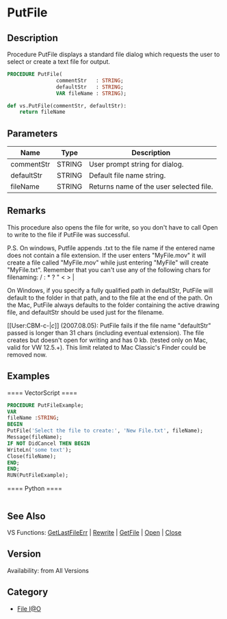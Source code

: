 # PutFile

## Description
Procedure PutFile displays a standard file dialog which requests the user to select or create a text file for output.

```pascal
PROCEDURE PutFile(
				commentStr   : STRING;
				defaultStr   : STRING;
				VAR fileName : STRING);
```

```python
def vs.PutFile(commentStr, defaultStr):
    return fileName
```

## Parameters
|Name|Type|Description|
|---|---|---|
|commentStr|STRING|User prompt string for dialog.|
|defaultStr|STRING|Default file name string.|
|fileName|STRING|Returns name of the user selected file.|

## Remarks
This procedure also opens the file for write, so you don't have to call Open to write to the file if PutFile was successful.

P.S. On windows, Putfile appends .txt to the file name if the entered name does not contain a file extension.  If the user enters "MyFile.mov" it will create a file called "MyFile.mov" while just entering "MyFile" will create "MyFile.txt".
Remember that you can't use any of the following chars for filenaming:  / : * ? " < > | 

On Windows, if you specify a fully qualified path in defaultStr, PutFile will default to the folder in that path, and to the file at the end of the path. On the Mac, PutFile always defaults to the folder containing the active drawing file, and defaultStr should be used just for the filename.

[[User:CBM-c-|_c_]] (2007.08.05): PutFile fails if the file name "defaultStr" passed is longer than 31 chars (including eventual extension). The file creates but doesn't open for writing and has 0 kb. (tested only on Mac, valid for VW 12.5.+). This limit related to Mac Classic's Finder could be removed now.

## Examples
==== VectorScript ====
```pascal
PROCEDURE PutFileExample;
VAR
fileName :STRING;
BEGIN
PutFile('Select the file to create:', 'New File.txt', fileName);
Message(fileName);
IF NOT DidCancel THEN BEGIN
WriteLn('some text');
Close(fileName);
END;
END;
RUN(PutFileExample);
```
==== Python ====
```python

```

## See Also
VS Functions:
[GetLastFileErr](GetLastFileErr.md) 
| [Rewrite](Rewrite.md) 
| [GetFile](GetFile.md) 
| [Open](Open.md) 
| [Close](Close.md)

## Version
Availability: from All Versions

## Category
* [File I@O](../Categories/File%20IO.md)

